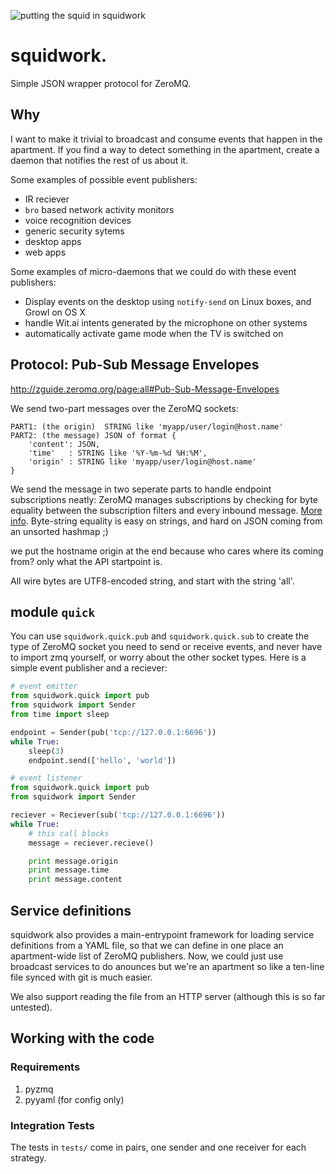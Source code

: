 ![putting the squid in squidwork](http://i.imgur.com/cqFMQIH.png)

# squidwork.
Simple JSON wrapper protocol for ZeroMQ.

## Why

I want to make it trivial to broadcast and consume events that happen
in the apartment. If you find a way to detect something in the apartment,
create a daemon that notifies the rest of us about it. 

Some examples of possible event publishers:

- IR reciever
- `bro` based network activity monitors
- voice recognition devices
- generic security sytems
- desktop apps
- web apps

Some examples of micro-daemons that we could do with these event publishers:

- Display events on the desktop using `notify-send` on Linux boxes, and Growl on OS X
- handle Wit.ai intents generated by the microphone on other systems
- automatically activate game mode when the TV is switched on

## Protocol: Pub-Sub Message Envelopes

http://zguide.zeromq.org/page:all#Pub-Sub-Message-Envelopes

We send two-part messages over the ZeroMQ sockets:

    PART1: (the origin)  STRING like 'myapp/user/login@host.name'
    PART2: (the message) JSON of format {
        'content': JSON,
        'time'   : STRING like '%Y-%m-%d %H:%M',
        'origin' : STRING like 'myapp/user/login@host.name'
    }

We send the message in two seperate parts to handle endpoint
subscriptions neatly: ZeroMQ manages subscriptions by checking
for byte equality between the subscription filters and every
inbound message. [More info][1].
Byte-string equality is easy on strings, and
hard on JSON coming from an unsorted hashmap ;)

we put the hostname origin at the end because who cares where
its coming from? only what the API startpoint is.

All wire bytes are UTF8-encoded string, and start with the
string 'all'.

[1]: http://api.zeromq.org/4-0:zmq-setsockopt#toc6

## module `quick`

You can use `squidwork.quick.pub` and `squidwork.quick.sub` to
create the type of ZeroMQ socket you need to send or receive events,
and never have to import zmq yourself, or worry about the other
socket types. Here is a simple event publisher and a reciever:

```python
# event emitter
from squidwork.quick import pub
from squidwork import Sender
from time import sleep

endpoint = Sender(pub('tcp://127.0.0.1:6696'))
while True:
    sleep(3)
    endpoint.send(['hello', 'world'])
```

```python
# event listener
from squidwork.quick import pub
from squidwork import Sender

reciever = Reciever(sub('tcp://127.0.0.1:6696'))
while True:
    # this call blocks
    message = reciever.recieve()

    print message.origin
    print message.time
    print message.content
```

## Service definitions

squidwork also provides a main-entrypoint framework for loading
service definitions from a YAML file, so that we can define in
one place an apartment-wide list of ZeroMQ publishers. Now,
we could just use broadcast services to do anounces but we're 
an apartment so like a ten-line file synced with git is much easier.

We also support reading the file from an HTTP server (although this 
is so far untested).

## Working with the code

### Requirements

1. pyzmq
2. pyyaml (for config only)

### Integration Tests

The tests in `tests/` come in pairs, one sender and one receiver for each
strategy.
